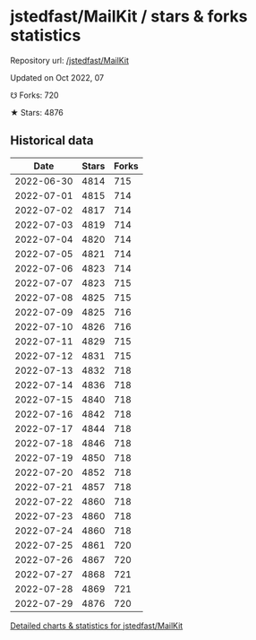 # jstedfast/MailKit / stars & forks statistics

Repository url: [/jstedfast/MailKit](https://github.com/jstedfast/MailKit)

Updated on Oct 2022, 07

☋ Forks: 720

★ Stars: 4876

## Historical data
| Date | Stars | Forks |
|------|-------|-------|
| 2022-06-30 | 4814 | 715 | 
| 2022-07-01 | 4815 | 714 | 
| 2022-07-02 | 4817 | 714 | 
| 2022-07-03 | 4819 | 714 | 
| 2022-07-04 | 4820 | 714 | 
| 2022-07-05 | 4821 | 714 | 
| 2022-07-06 | 4823 | 714 | 
| 2022-07-07 | 4823 | 715 | 
| 2022-07-08 | 4825 | 715 | 
| 2022-07-09 | 4825 | 716 | 
| 2022-07-10 | 4826 | 716 | 
| 2022-07-11 | 4829 | 715 | 
| 2022-07-12 | 4831 | 715 | 
| 2022-07-13 | 4832 | 718 | 
| 2022-07-14 | 4836 | 718 | 
| 2022-07-15 | 4840 | 718 | 
| 2022-07-16 | 4842 | 718 | 
| 2022-07-17 | 4844 | 718 | 
| 2022-07-18 | 4846 | 718 | 
| 2022-07-19 | 4850 | 718 | 
| 2022-07-20 | 4852 | 718 | 
| 2022-07-21 | 4857 | 718 | 
| 2022-07-22 | 4860 | 718 | 
| 2022-07-23 | 4860 | 718 | 
| 2022-07-24 | 4860 | 718 | 
| 2022-07-25 | 4861 | 720 | 
| 2022-07-26 | 4867 | 720 | 
| 2022-07-27 | 4868 | 721 | 
| 2022-07-28 | 4869 | 721 | 
| 2022-07-29 | 4876 | 720 | 


[Detailed charts & statistics for jstedfast/MailKit](https://reviewgithub.com/rep/jstedfast/MailKit)
